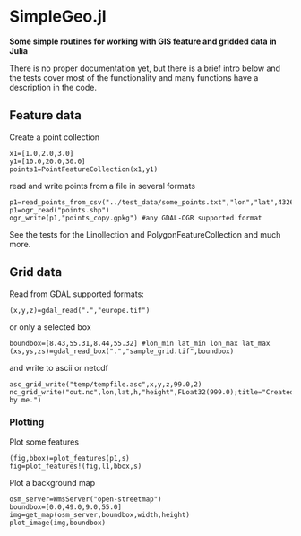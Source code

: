 # SimpleGeo.jl
__Some simple routines for working with GIS feature and gridded data in Julia__

There is no proper documentation yet, but there is a brief intro below and the tests cover most of the functionality and many functions have a description in the code.

## Feature data

Create a point collection
```
x1=[1.0,2.0,3.0]
y1=[10.0,20.0,30.0]
points1=PointFeatureCollection(x1,y1)
```
read and write points from a file in several formats
```
p1=read_points_from_csv("../test_data/some_points.txt","lon","lat",4326)
p1=ogr_read("points.shp")
ogr_write(p1,"points_copy.gpkg") #any GDAL-OGR supported format
```
See the tests for the Linollection and PolygonFeatureCollection and much more.

## Grid data

Read from GDAL supported formats:
```
(x,y,z)=gdal_read(".","europe.tif")
```
or only a selected box
```
boundbox=[8.43,55.31,8.44,55.32] #lon_min lat_min lon_max lat_max
(xs,ys,zs)=gdal_read_box(".","sample_grid.tif",boundbox)
```
and write to ascii or netcdf
```
asc_grid_write("temp/tempfile.asc",x,y,z,99.0,2)
nc_grid_write("out.nc",lon,lat,h,"height",FLoat32(999.0);title="Created by me.")
```

### Plotting

Plot some features
```
(fig,bbox)=plot_features(p1,s)
fig=plot_features!(fig,l1,bbox,s)
```

Plot a background map
```
osm_server=WmsServer("open-streetmap")
boundbox=[0.0,49.0,9.0,55.0]
img=get_map(osm_server,boundbox,width,height)
plot_image(img,boundbox)
```






